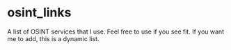 # osint_links
A list of OSINT services that I use. Feel free to use if you see fit. If you want me to add, this is a dynamic list.
